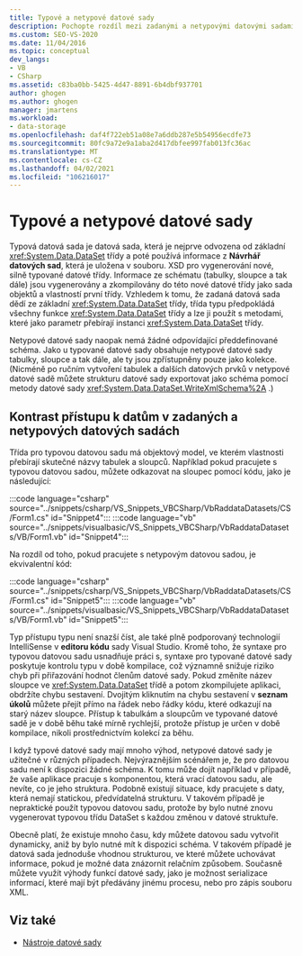 ```yaml
---
title: Typové a netypové datové sady
description: Pochopte rozdíl mezi zadanými a netypovými datovými sadami. Kontrastní přístup k datům v zadaných a netypových datových sadách.
ms.custom: SEO-VS-2020
ms.date: 11/04/2016
ms.topic: conceptual
dev_langs:
- VB
- CSharp
ms.assetid: c83ba0bb-5425-4d47-8891-6b4dbf937701
author: ghogen
ms.author: ghogen
manager: jmartens
ms.workload:
- data-storage
ms.openlocfilehash: daf4f722eb51a08e7a6ddb287e5b54956ecdfe73
ms.sourcegitcommit: 80fc9a72e9a1aba2d417dbfee997fab013fc36ac
ms.translationtype: MT
ms.contentlocale: cs-CZ
ms.lasthandoff: 04/02/2021
ms.locfileid: "106216017"
---
```

# <a name="typed-vs-untyped-datasets"></a>Typové a netypové datové sady
Typová datová sada je datová sada, která je nejprve odvozena od základní <xref:System.Data.DataSet> třídy a poté používá informace z **Návrhář datových sad**, která je uložena v souboru. XSD pro vygenerování nové, silně typované datové třídy. Informace ze schématu (tabulky, sloupce a tak dále) jsou vygenerovány a zkompilovány do této nové datové třídy jako sada objektů a vlastností první třídy. Vzhledem k tomu, že zadaná datová sada dědí ze základní <xref:System.Data.DataSet> třídy, třída typu předpokládá všechny funkce <xref:System.Data.DataSet> třídy a lze ji použít s metodami, které jako parametr přebírají instanci <xref:System.Data.DataSet> třídy.

Netypové datové sady naopak nemá žádné odpovídající předdefinované schéma. Jako u typované datové sady obsahuje netypové datové sady tabulky, sloupce a tak dále, ale ty jsou zpřístupněny pouze jako kolekce. (Nicméně po ručním vytvoření tabulek a dalších datových prvků v netypové datové sadě můžete strukturu datové sady exportovat jako schéma pomocí metody datové sady <xref:System.Data.DataSet.WriteXmlSchema%2A> .)

## <a name="contrast-data-access-in-typed-and-untyped-datasets"></a>Kontrast přístupu k datům v zadaných a netypových datových sadách
Třída pro typovou datovou sadu má objektový model, ve kterém vlastnosti přebírají skutečné názvy tabulek a sloupců. Například pokud pracujete s typovou datovou sadou, můžete odkazovat na sloupec pomocí kódu, jako je následující:

:::code language="csharp" source="../snippets/csharp/VS_Snippets_VBCSharp/VbRaddataDatasets/CS/Form1.cs" id="Snippet4":::
:::code language="vb" source="../snippets/visualbasic/VS_Snippets_VBCSharp/VbRaddataDatasets/VB/Form1.vb" id="Snippet4":::

Na rozdíl od toho, pokud pracujete s netypovým datovou sadou, je ekvivalentní kód:

:::code language="csharp" source="../snippets/csharp/VS_Snippets_VBCSharp/VbRaddataDatasets/CS/Form1.cs" id="Snippet5":::
:::code language="vb" source="../snippets/visualbasic/VS_Snippets_VBCSharp/VbRaddataDatasets/VB/Form1.vb" id="Snippet5":::

Typ přístupu typu není snazší číst, ale také plně podporovaný technologií IntelliSense v **editoru kódu** sady Visual Studio. Kromě toho, že syntaxe pro typovou datovou sadu usnadňuje práci s, syntaxe pro typované datové sady poskytuje kontrolu typu v době kompilace, což významně snižuje riziko chyb při přiřazování hodnot členům datové sady. Pokud změníte název sloupce ve <xref:System.Data.DataSet> třídě a potom zkompilujete aplikaci, obdržíte chybu sestavení. Dvojitým kliknutím na chybu sestavení v **seznam úkolů** můžete přejít přímo na řádek nebo řádky kódu, které odkazují na starý název sloupce. Přístup k tabulkám a sloupcům ve typované datové sadě je v době běhu také mírně rychlejší, protože přístup je určen v době kompilace, nikoli prostřednictvím kolekcí za běhu.

I když typové datové sady mají mnoho výhod, netypové datové sady je užitečné v různých případech. Nejvýraznějším scénářem je, že pro datovou sadu není k dispozici žádné schéma. K tomu může dojít například v případě, že vaše aplikace pracuje s komponentou, která vrací datovou sadu, ale nevíte, co je jeho struktura. Podobně existují situace, kdy pracujete s daty, která nemají statickou, předvídatelná strukturu. V takovém případě je nepraktické použít typovou datovou sadu, protože by bylo nutné znovu vygenerovat typovou třídu DataSet s každou změnou v datové struktuře.

Obecně platí, že existuje mnoho času, kdy můžete datovou sadu vytvořit dynamicky, aniž by bylo nutné mít k dispozici schéma. V takovém případě je datová sada jednoduše vhodnou strukturou, ve které můžete uchovávat informace, pokud je možné data znázornit relačním způsobem. Současně můžete využít výhody funkcí datové sady, jako je možnost serializace informací, které mají být předávány jinému procesu, nebo pro zápis souboru XML.

## <a name="see-also"></a>Viz také

- [Nástroje datové sady](../data-tools/dataset-tools-in-visual-studio.md)

